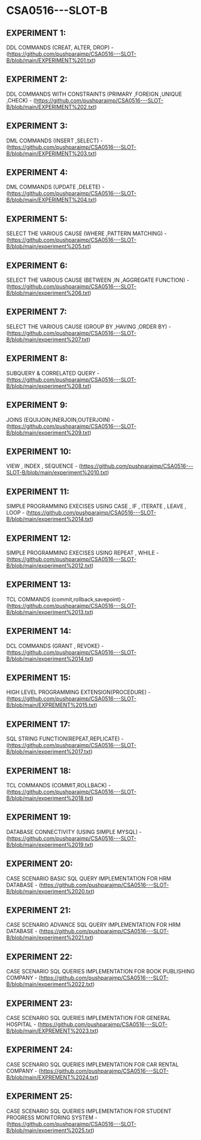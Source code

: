 # CSA0516---SLOT-B
## EXPERIMENT 1:
DDL COMMANDS (CREAT, ALTER, DROP) -(https://github.com/pushparajmp/CSA0516---SLOT-B/blob/main/EXPERIMENT%201.txt) 
## EXPERIMENT 2:
DDL COMMANDS WITH CONSTRAINTS (PRIMARY ,FOREIGN ,UNIQUE ,CHECK) - (https://github.com/pushparajmp/CSA0516---SLOT-B/blob/main/EXPERIMENT%202.txt)
## EXPERIMENT 3:
DML COMMANDS (INSERT ,SELECT) - (https://github.com/pushparajmp/CSA0516---SLOT-B/blob/main/EXPERIMENT%203.txt)
## EXPERIMENT 4:
DML COMMANDS (UPDATE ,DELETE) - (https://github.com/pushparajmp/CSA0516---SLOT-B/blob/main/EXPERIMENT%204.txt)
## EXPERIMENT 5:
SELECT THE VARIOUS CAUSE (WHERE ,PATTERN MATCHING) - (https://github.com/pushparajmp/CSA0516---SLOT-B/blob/main/experiment%205.txt)
## EXPERIMENT 6:
SELECT THE VARIOUS CAUSE (BETWEEN ,IN ,AGGREGATE FUNCTION) - (https://github.com/pushparajmp/CSA0516---SLOT-B/blob/main/experiment%206.txt)
## EXPERIMENT 7:
SELECT THE VARIOUS CAUSE (GROUP BY ,HAVING ,ORDER BY) - (https://github.com/pushparajmp/CSA0516---SLOT-B/blob/main/experiment%207.txt)
## EXPERIMENT 8:
SUBQUERY & CORRELATED QUERY - (https://github.com/pushparajmp/CSA0516---SLOT-B/blob/main/experiment%208.txt)
## EXPERIMENT 9:
JOINS (EQUIJOIN,INERJOIN,OUTERJOIN) - (https://github.com/pushparajmp/CSA0516---SLOT-B/blob/main/experiment%209.txt)
## EXPERIMENT 10:
VIEW , INDEX , SEQUENCE - (https://github.com/pushparajmp/CSA0516---SLOT-B/blob/main/experiment%2010.txt)
## EXPERIMENT 11:
SIMPLE PROGRAMMING EXECISES USING CASE , IF , ITERATE , LEAVE , LOOP - (https://github.com/pushparajmp/CSA0516---SLOT-B/blob/main/experiment%2014.txt)
## EXPERIMENT 12:
SIMPLE PROGRAMMING EXECISES USING REPEAT , WHILE - (https://github.com/pushparajmp/CSA0516---SLOT-B/blob/main/experiment%2012.txt)
## EXPERIMENT 13:
TCL COMMANDS (commit,rollback,savepoint) - (https://github.com/pushparajmp/CSA0516---SLOT-B/blob/main/experiment%2013.txt)
## EXPERIMENT 14:
DCL COMMANDS (GRANT , REVOKE) - (https://github.com/pushparajmp/CSA0516---SLOT-B/blob/main/experiment%2014.txt)
## EXPERIMENT 15:
HIGH LEVEL PROGRAMMING EXTENSION(PROCEDURE) - (https://github.com/pushparajmp/CSA0516---SLOT-B/blob/main/EXPREMENT%2015.txt)
## EXPERIMENT 17:
SQL STRING FUNCTION(REPEAT,REPLICATE) - (https://github.com/pushparajmp/CSA0516---SLOT-B/blob/main/experiment%2017.txt)
## EXPERIMENT 18:
TCL COMMANDS (COMMIT,ROLLBACK) - (https://github.com/pushparajmp/CSA0516---SLOT-B/blob/main/experiment%2018.txt)
## EXPERIMENT 19:
DATABASE CONNECTIVITY (USING SIMPLE MYSQL) - (https://github.com/pushparajmp/CSA0516---SLOT-B/blob/main/experiment%2019.txt)
## EXPERIMENT 20:
CASE SCENARIO BASIC SQL QUERY IMPLEMENTATION FOR HRM DATABASE - (https://github.com/pushparajmp/CSA0516---SLOT-B/blob/main/experiment%2020.txt)
## EXPERIMENT 21:
CASE SCENARIO ADVANCE SQL QUERY IMPLEMENTATION FOR HRM DATABASE - (https://github.com/pushparajmp/CSA0516---SLOT-B/blob/main/experiment%2021.txt)
## EXPERIMENT 22:
CASE SCENARIO SQL QUERIES IMPLEMENTATION FOR BOOK PUBLISHING COMPANY - (https://github.com/pushparajmp/CSA0516---SLOT-B/blob/main/experiment%2022.txt)
## EXPERIMENT 23:
CASE SCENARIO SQL QUERIES IMPLEMENTATION FOR GENERAL HOSPITAL - (https://github.com/pushparajmp/CSA0516---SLOT-B/blob/main/EXPREMENT%2023.txt)
## EXPERIMENT 24:
CASE SCENARIO SQL QUERIES IMPLEMENTATION FOR CAR RENTAL COMPANY - (https://github.com/pushparajmp/CSA0516---SLOT-B/blob/main/EXPREMENT%2024.txt)
## EXPERIMENT 25:
CASE SCENARIO SQL QUERIES IMPLEMENTATION FOR STUDENT PROGRESS MONITORING SYSTEM - (https://github.com/pushparajmp/CSA0516---SLOT-B/blob/main/experiment%2025.txt)
